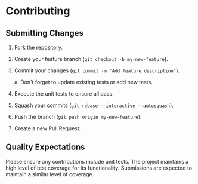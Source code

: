 # Contributing

## Submitting Changes
1. Fork the repository.
2. Create your feature branch (`git checkout -b my-new-feature`).
3. Commit your changes (`git commit -m 'Add feature description'`).

    a. Don't forget to update existing tests or add new tests.
    
4. Execute the unit tests to ensure all pass.
5. Squash your commits (`git rebase --interactive --autosquash`).
6. Push the branch (`git push origin my-new-feature`).
7. Create a new Pull Request.

## Quality Expectations
Please ensure any contributions include unit tests. The project maintains a high level of test coverage for its functionality.
Submissions are expected to maintain a similar level of coverage.
